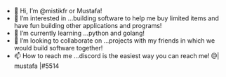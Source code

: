 - 👋 Hi, I’m @mistikfr or Mustafa!
- 👀 I’m interested in ...building software to help me buy limited items and have fun building other applications and programs!
- 🌱 I’m currently learning ...python and golang!
- 💞️ I’m looking to collaborate on ...projects with my friends in which we would build software together!
- 📫 How to reach me ...discord is the easiest way you can reach me! @| mustafa |#5514

<!---
mistikfr/mistikfr is a ✨ special ✨ repository because its `README.md` (this file) appears on your GitHub profile.
You can click the Preview link to take a look at your changes.
--->
